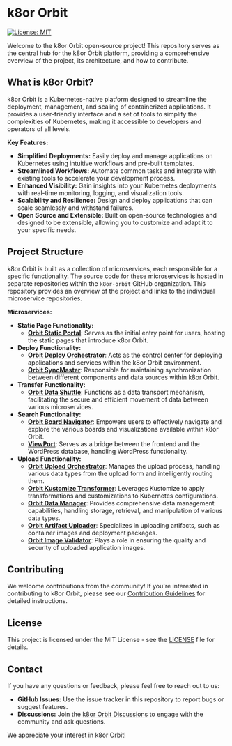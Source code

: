 # k8or Orbit

[![License: MIT](https://img.shields.io/badge/License-MIT-yellow.svg)](https://opensource.org/licenses/MIT)

Welcome to the k8or Orbit open-source project! This repository serves as the central hub for the k8or Orbit platform, providing a comprehensive overview of the project, its architecture, and how to contribute.

## What is k8or Orbit?

k8or Orbit is a Kubernetes-native platform designed to streamline the deployment, management, and scaling of containerized applications. It provides a user-friendly interface and a set of tools to simplify the complexities of Kubernetes, making it accessible to developers and operators of all levels.

**Key Features:**

* **Simplified Deployments:** Easily deploy and manage applications on Kubernetes using intuitive workflows and pre-built templates.
* **Streamlined Workflows:** Automate common tasks and integrate with existing tools to accelerate your development process.
* **Enhanced Visibility:** Gain insights into your Kubernetes deployments with real-time monitoring, logging, and visualization tools.
* **Scalability and Resilience:** Design and deploy applications that can scale seamlessly and withstand failures.
* **Open Source and Extensible:** Built on open-source technologies and designed to be extensible, allowing you to customize and adapt it to your specific needs.

## Project Structure

k8or Orbit is built as a collection of microservices, each responsible for a specific functionality. The source code for these microservices is hosted in separate repositories within the `k8or-orbit` GitHub organization. This repository provides an overview of the project and links to the individual microservice repositories.

**Microservices:**

* **Static Page Functionality:**
    * **[Orbit Static Portal](https://github.com/k8or-orbit/orbit-static-portal/tree/k8or-dev)**: Serves as the initial entry point for users, hosting the static pages that introduce k8or Orbit.
* **Deploy Functionality:**
    * **[Orbit Deploy Orchestrator](https://github.com/k8or-orbit/orbit-deploy-orchestrator/tree/k8or-dev)**: Acts as the control center for deploying applications and services within the k8or Orbit environment.
    * **[Orbit SyncMaster](https://github.com/k8or-orbit/orbit-syncmaster/tree/k8or-dev)**: Responsible for maintaining synchronization between different components and data sources within k8or Orbit.
* **Transfer Functionality:**
    * **[Orbit Data Shuttle](https://github.com/k8or-orbit/orbit-data-shuttle/tree/k8or-dev)**: Functions as a data transport mechanism, facilitating the secure and efficient movement of data between various microservices.
* **Search Functionality:**
    * **[Orbit Board Navigator](https://github.com/k8or-orbit/orbit-board-navigator/tree/k8or-dev)**: Empowers users to effectively navigate and explore the various boards and visualizations available within k8or Orbit.
    * **[ViewPort](https://github.com/k8or-orbit/viewport/tree/k8or-dev)**: Serves as a bridge between the frontend and the WordPress database, handling WordPress functionality.
* **Upload Functionality:**
    * **[Orbit Upload Orchestrator](https://github.com/k8or-orbit/orbit-upload-orchestrator/tree/k8or-dev)**: Manages the upload process, handling various data types from the upload form and intelligently routing them.
    * **[Orbit Kustomize Transformer](https://github.com/k8or-orbit/orbit-kustomize-transformer/tree/k8or-dev)**: Leverages Kustomize to apply transformations and customizations to Kubernetes configurations.
    * **[Orbit Data Manager](https://github.com/k8or-orbit/orbit-data-manager/tree/k8or-dev)**: Provides comprehensive data management capabilities, handling storage, retrieval, and manipulation of various data types.
    * **[Orbit Artifact Uploader](https://github.com/k8or-orbit/orbit-artifact-uploader/tree/k8or-dev)**: Specializes in uploading artifacts, such as container images and deployment packages.
    * **[Orbit Image Validator](https://github.com/k8or-orbit/orbit-image-validator/tree/k8or-dev)**: Plays a role in ensuring the quality and security of uploaded application images.

## Contributing

We welcome contributions from the community! If you're interested in contributing to k8or Orbit, please see our [Contribution Guidelines](CONTRIBUTING.md) for detailed instructions.

## License

This project is licensed under the MIT License - see the [LICENSE](LICENSE) file for details.

## Contact

If you have any questions or feedback, please feel free to reach out to us:

* **GitHub Issues:** Use the issue tracker in this repository to report bugs or suggest features.
* **Discussions:** Join the [k8or Orbit Discussions](link-to-discussions) to engage with the community and ask questions.

We appreciate your interest in k8or Orbit!